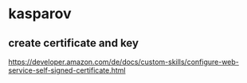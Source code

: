 # kasparov

## create certificate and key
https://developer.amazon.com/de/docs/custom-skills/configure-web-service-self-signed-certificate.html